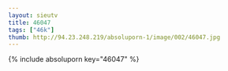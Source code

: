 ```yaml
--- 
layout: sieutv
title: 46047
tags: ["46k"]
thumb: http://94.23.248.219/absoluporn-1/image/002/46047.jpg
---
```

{% include absoluporn key="46047" %} 
